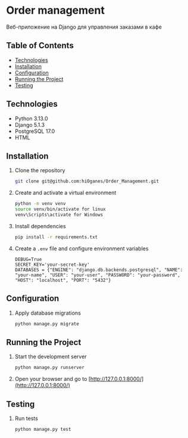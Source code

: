 # Order management

Веб-приложение на Django для управления заказами в кафе

## Table of Contents

- [Technologies](#technologies)
- [Installation](#installation)
- [Configuration](#configuration)
- [Running the Project](#running-the-project)
- [Testing](#testing)

## Technologies

- Python 3.13.0
- Django 5.1.3
- PostgreSQL 17.0
- HTML

## Installation

1. Clone the repository
    ```sh
    git clone git@github.com:hiOganes/Order_Management.git
    ```

2. Create and activate a virtual environment
    ```sh
    python -m venv venv
    source venv/bin/activate for linux
    venv\Scripts\activate for Windows
    ```

3. Install dependencies
    ```sh
    pip install -r requirements.txt
    ```

4. Create a `.env` file and configure environment variables
    ```env
    DEBUG=True
    SECRET_KEY='your-secret-key'
    DATABASES = {"ENGINE": "django.db.backends.postgresql", "NAME": "your-name", "USER": "your-user", "PASSWORD": "your-password", "HOST": "localhost", "PORT": "5432"}
    ```

## Configuration

1. Apply database migrations
    ```sh
    python manage.py migrate
    ```

## Running the Project

1. Start the development server
    ```sh
    python manage.py runserver
    ```

2. Open your browser and go to [http://127.0.0.1:8000/](http://127.0.0.1:8000/)

## Testing

1. Run tests
    ```sh
    python manage.py test
    ```
